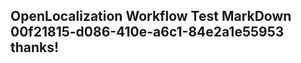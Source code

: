 <properties
ms.topic="hero-topic1"
ms.test1="hero-topic"
ms.test2="test"/>

## OpenLocalization Workflow Test MarkDown 00f21815-d086-410e-a6c1-84e2a1e55953 thanks!
